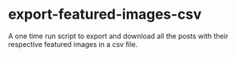 # export-featured-images-csv
A one time run script to export and download all the posts with their respective featured images in a csv file. 
